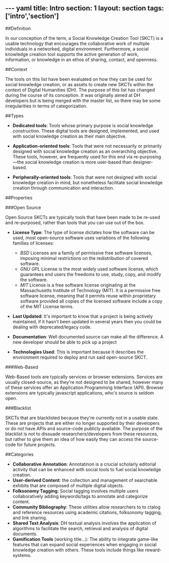 --- yaml
title: Intro
section: 1
layout: section
tags: ['intro','section']
---

##Definition

In our conception of the term, a Social Knowledge Creation Tool (SKCT) is a usable technology that encourages the collaborative work of multiple individuals in a networked, digital environment. Furthermore, a social knowledge creation tool supports the active generation of work, information, or knowledge in an ethos of sharing, contact, and openness.  

##Context

The tools on this list have been evaluated on how they can be used for social knowledge creation, or as assets to create new SKCTs within the context of Digital Humanities (DH). The purpose of this list has changed during the course of its conception. It was originally aimed at DH developers but is being merged with the master list, so there may be some irregularities in terms of categorization.

##Types

* **Dedicated tools**: Tools whose primary purpose is social knowledge construction. These digital tools are designed, implemented, and used with social knowledge creation as their main objective.

* **Application-oriented tools**: Tools that were not necessarily or primarily designed with social knowledge creation as an overarching objective. These tools, however, are frequently used for this end via re-purposing—the social knowledge creation is more user-based than designer-based.

* **Peripherally-oriented tools**: Tools that were not designed with social knowledge creation in mind, but nonetheless facilitate social knowledge creation through communication and interaction.

##Properties

###Open Source

Open Source SKCTs are typically tools that have been made to be re-used and re-purposed, rather than tools that you can use out of the box.

* **License Type**: The type of license dictates how the software can be used, most open-source software uses variations of the following families of licenses:
	* *BSD* Licenses are a family of permissive free software licenses, imposing minimal restrictions on the redistribution of covered software.
	* *GNU GPL* License is the most widely used software license, which guarantees end users the freedoms to use, study, copy, and modify the software.
	* *MIT* License is a free software license originating at the Massachusetts Institute of Technology (MIT). It is a permissive free software license, meaning that it permits reuse within proprietary software provided all copies of the licensed software include a copy of the MIT License terms.

* **Last Updated**: It's important to know that a project is being actively maintained, if it hasn't been updated in several years then you could be dealing with deprecated/legacy code.

* **Documentation**: Well documented source can make all the difference. A new developer should be able to pick up a project 

* **Technologies Used**: This is important because it describes the environment required to deploy and run said open-source SKCT.


###Web-Based

Web-Based tools are typically services or browser extensions. Services are usually closed-source, as they're not designed to be shared, however many of these services offer an Application Programming Interface (API). Browser extensions are typically javascript applications, who's source is seldom open.

###Blacklist

SKCTs that are blacklisted because they're currently not in a usable state. These are projects that are either no longer supported by their developers or do not have APIs and source-code publicly available. The purpose of the blacklist is not to dissuade researchers/developers from these resources, but rather to give them an idea of how easily they can access the source-code for future projects.

##Categories

* **Collaborative Annotation**: Annotatinon is a crucial scholarly editorial activity that can be enhanced with social tools to fuel social knowledge creation.
* **User-derived Content**: the collection and management of searchable exhibits that are composed of multiple digital objects.
* **Folksonomy Tagging**: Social tagging involves multiple users collaboratively adding keywords/tags to annotate and categorize content.
* **Community Bibliography**: These utilities allow researchers to to ctalog and reference resources using academic citations, folksonomy tagging, and link sharing.
* **Shared Text Analysis**: DH textual analysis involves the application of algorithms to facilitate the search, retrieval and analysis of digital documents.
* **Gamification Tools** (working title...): The ability to integrate game-like features that can expand social experiences when engaging in social knowledge creation with others. These tools include things like reward-systems.
